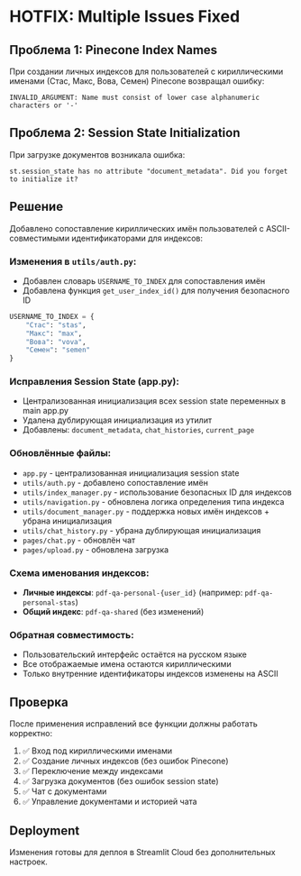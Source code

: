 # HOTFIX: Multiple Issues Fixed

## Проблема 1: Pinecone Index Names
При создании личных индексов для пользователей с кириллическими именами (Стас, Макс, Вова, Семен) Pinecone возвращал ошибку:
```
INVALID_ARGUMENT: Name must consist of lower case alphanumeric characters or '-'
```

## Проблема 2: Session State Initialization
При загрузке документов возникала ошибка:
```
st.session_state has no attribute "document_metadata". Did you forget to initialize it?
```

## Решение
Добавлено сопоставление кириллических имён пользователей с ASCII-совместимыми идентификаторами для индексов:

### Изменения в `utils/auth.py`:
- Добавлен словарь `USERNAME_TO_INDEX` для сопоставления имён
- Добавлена функция `get_user_index_id()` для получения безопасного ID

```python
USERNAME_TO_INDEX = {
    "Стас": "stas",
    "Макс": "max", 
    "Вова": "vova",
    "Семен": "semen"
}
```

### Исправления Session State (app.py):
- Централизованная инициализация всех session state переменных в main app.py
- Удалена дублирующая инициализация из утилит
- Добавлены: `document_metadata`, `chat_histories`, `current_page`

### Обновлённые файлы:
- `app.py` - централизованная инициализация session state
- `utils/auth.py` - добавлено сопоставление имён
- `utils/index_manager.py` - использование безопасных ID для индексов
- `utils/navigation.py` - обновлена логика определения типа индекса
- `utils/document_manager.py` - поддержка новых имён индексов + убрана инициализация
- `utils/chat_history.py` - убрана дублирующая инициализация
- `pages/chat.py` - обновлён чат
- `pages/upload.py` - обновлена загрузка

### Схема именования индексов:
- **Личные индексы**: `pdf-qa-personal-{user_id}` (например: `pdf-qa-personal-stas`)
- **Общий индекс**: `pdf-qa-shared` (без изменений)

### Обратная совместимость:
- Пользовательский интерфейс остаётся на русском языке
- Все отображаемые имена остаются кириллическими
- Только внутренние идентификаторы индексов изменены на ASCII

## Проверка
После применения исправлений все функции должны работать корректно:
1. ✅ Вход под кириллическими именами
2. ✅ Создание личных индексов (без ошибок Pinecone)
3. ✅ Переключение между индексами
4. ✅ Загрузка документов (без ошибок session state)
5. ✅ Чат с документами
6. ✅ Управление документами и историей чата

## Deployment
Изменения готовы для деплоя в Streamlit Cloud без дополнительных настроек.